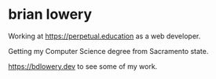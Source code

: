 # brian lowery

Working at https://perpetual.education as a web developer.

Getting my Computer Science degree from Sacramento state.

https://bdlowery.dev to see some of my work.
